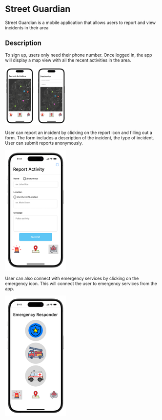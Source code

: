 # Street Guardian

Street Guardian is a mobile application that allows users to report and view incidents in their area

## Description

To sign up, users only need their phone number. Once logged in, the app will display a map view with all the recent activities in the area.

<img src="img/map.png" width="200">

User can report an incident by clicking on the report icon and filling out a form. The form includes a description of the incident, the type of incident. User can submit reports anonymously.

<img src="img/report.png" width="200">

User can also connect with emergency services by clicking on the emergency icon. This will connect the user to emergency services from the app.

<img src="img/responder.png" width="200">
